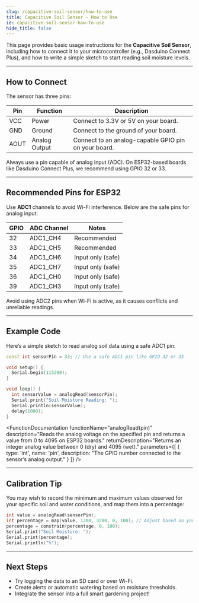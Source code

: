 ```yaml
---
slug: /capacitive-soil-sensor/how-to-use
title: Capacitive Soil Sensor - How to Use
id: capacitive-soil-sensor-how-to-use
hide_title: false
---
```


This page provides basic usage instructions for the **Capacitive Soil Sensor**, including how to connect it to your microcontroller (e.g., Dasduino Connect Plus), and how to write a simple sketch to start reading soil moisture levels.

---

## How to Connect

The sensor has three pins:

| Pin  | Function        | Description                                                  |
|------|-----------------|--------------------------------------------------------------|
| VCC  | Power            | Connect to 3.3V or 5V on your board.                        |
| GND  | Ground           | Connect to the ground of your board.                        |
| AOUT | Analog Output    | Connect to an analog-capable GPIO pin on your board.        |

<InfoBox>
Always use a pin capable of analog input (ADC). On ESP32-based boards like Dasduino Connect Plus, we recommend using GPIO 32 or 33.
</InfoBox>

---

## Recommended Pins for ESP32

Use **ADC1** channels to avoid Wi-Fi interference. Below are the safe pins for analog input:

| GPIO | ADC Channel | Notes                  |
|------|-------------|------------------------|
| 32   | ADC1_CH4    | Recommended         |
| 33   | ADC1_CH5    | Recommended         |
| 34   | ADC1_CH6    | Input only (safe)      |
| 35   | ADC1_CH7    | Input only (safe)      |
| 36   | ADC1_CH0    | Input only (safe)      |
| 39   | ADC1_CH3    | Input only (safe)      |

<WarningBox>
Avoid using ADC2 pins when Wi-Fi is active, as it causes conflicts and unreliable readings.
</WarningBox>

---

## Example Code

Here’s a simple sketch to read analog soil data using a safe ADC1 pin:

```cpp
const int sensorPin = 33; // Use a safe ADC1 pin like GPIO 32 or 33

void setup() {
  Serial.begin(115200);
}

void loop() {
  int sensorValue = analogRead(sensorPin);
  Serial.print("Soil Moisture Reading: ");
  Serial.println(sensorValue);
  delay(1000);
}
```

<FunctionDocumentation
  functionName="analogRead(pin)"
  description="Reads the analog voltage on the specified pin and returns a value from 0 to 4095 on ESP32 boards."
  returnDescription="Returns an integer analog value between 0 (dry) and 4095 (wet)."
  parameters={[
    { type: 'int', name: 'pin', description: "The GPIO number connected to the sensor’s analog output." }
  ]}
/>

---

## Calibration Tip

You may wish to record the minimum and maximum values observed for your specific soil and water conditions, and map them into a percentage:

```cpp
int value = analogRead(sensorPin);
int percentage = map(value, 1200, 3200, 0, 100); // Adjust based on your readings
percentage = constrain(percentage, 0, 100);
Serial.print("Soil Moisture: ");
Serial.print(percentage);
Serial.println("%");
```

---

## Next Steps

- Try logging the data to an SD card or over Wi-Fi.
- Create alerts or automatic watering based on moisture thresholds.
- Integrate the sensor into a full smart gardening project!
